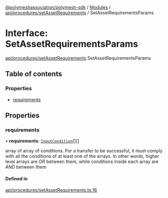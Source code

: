 [@polymeshassociation/polymesh-sdk](../README.md) / [Modules](../modules.md) / [api/procedures/setAssetRequirements](../modules/api_procedures_setAssetRequirements.md) / SetAssetRequirementsParams

# Interface: SetAssetRequirementsParams

[api/procedures/setAssetRequirements](../modules/api_procedures_setAssetRequirements.md).SetAssetRequirementsParams

## Table of contents

### Properties

- [requirements](api_procedures_setAssetRequirements.SetAssetRequirementsParams.md#requirements)

## Properties

### requirements

• **requirements**: [`InputCondition`](../modules/types.md#inputcondition)[][]

array of array of conditions. For a transfer to be successful, it must comply with all the conditions of at least one of the arrays.
  In other words, higher level arrays are *OR* between them, while conditions inside each array are *AND* between them

#### Defined in

[api/procedures/setAssetRequirements.ts:16](https://github.com/PolymathNetwork/polymesh-sdk/blob/31dfa0dc/src/api/procedures/setAssetRequirements.ts#L16)
